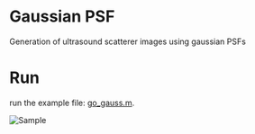 # Gaussian PSF
Generation of ultrasound scatterer images using gaussian PSFs

# Run
run the example file: [go_gauss.m](https://github.com/marcelolerendegui/gaussian_psf/go_gauss.m).

![Sample](https://github.com/marcelolerendegui/gaussian_psf/sample.png)

